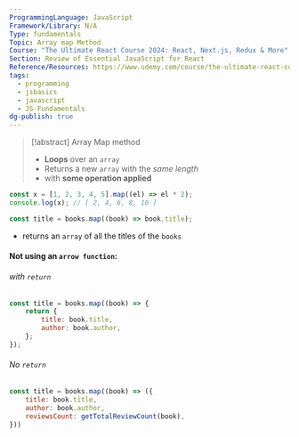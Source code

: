 ```yaml
---
ProgrammingLanguage: JavaScript
Framework/Library: N/A
Type: fundamentals
Topic: Array map Method
Course: "The Ultimate React Course 2024: React, Next.js, Redux & More"
Section: Review of Essential JavaScript for React
Reference/Resources: https://www.udemy.com/course/the-ultimate-react-course/
tags:
  - programming
  - jsbasics
  - javascript
  - JS-Fundamentals
dg-publish: true
---
```


> [!abstract] Array Map method
> - __Loops__ over an `array`
> - Returns a new `array` with the _same length_
> - with __some operation applied__

```javascript
const x = [1, 2, 3, 4, 5].map((el) => el * 2);
console.log(x); // [ 2, 4, 6, 8, 10 ]
```

```js
const title = books.map((book) => book.title);
```
- returns an `array` of all the titles of the `books`


#### Not using an `arrow function`:
###### with `return`
```js
const title = books.map((book) => {
	return {
		title: book.title,
		author: book.author,
	};
});
```

###### No `return`
```js
const title = books.map((book) => ({
	title: book.title,
	author: book.author,
	reviewsCount: getTotalReviewCount(book),
}))
```

